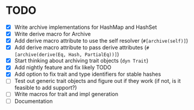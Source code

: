 # TODO

- [x] Write archive implementations for HashMap and HashSet
- [x] Write derive macro for Archive
- [x] Add derive macro attribute to use the self resolver (`#[archive(self)]`)
- [x] Add derive macro attribute to pass derive attributes (`#[archive(derive(Eq, Hash, PartialEq))]`) 
- [x] Start thinking about archiving trait objects (`dyn Trait`)
- [x] Add nightly feature and fix likely TODO
- [x] Add option to fix trait and type identifiers for stable hashes
- [ ] Test out generic trait objects and figure out if they work (if not, is it feasible to add support?)
- [ ] Write macros for trait and impl generation
- [ ] Documentation